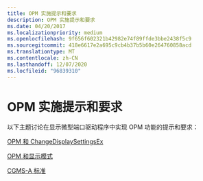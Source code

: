 ```yaml
---
title: OPM 实施提示和要求
description: OPM 实施提示和要求
ms.date: 04/20/2017
ms.localizationpriority: medium
ms.openlocfilehash: 9f656f602321b42982e74f89ffde3bbe2438f5c9
ms.sourcegitcommit: 418e6617e2a695c9cb4b37b5b60e264760858acd
ms.translationtype: MT
ms.contentlocale: zh-CN
ms.lasthandoff: 12/07/2020
ms.locfileid: "96839310"
---
```

# <a name="implementation-tips-and-requirements-for-opm"></a>OPM 实施提示和要求


以下主题讨论在显示微型端口驱动程序中实现 OPM 功能的提示和要求：

[OPM 和 ChangeDisplaySettingsEx](opm-and-changedisplaysettingsex.md)

[OPM 和显示模式](opm-and-display-modes.md)

[CGMS-A 标准](cgms-a-standards.md)

 

 





